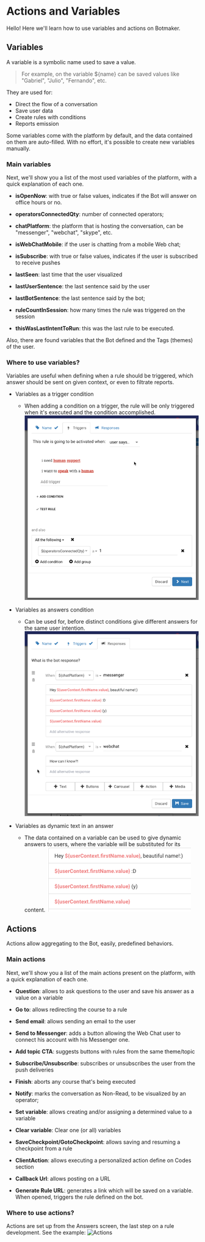 # Actions and Variables

Hello! Here we'll learn how to use variables and actions on Botmaker.

## Variables

A variable is a symbolic name used to save a value.

>For example, on the variable ${name} can be saved values like "Gabriel", "Julio", "Fernando", etc.

They are used for:
- Direct the flow of a conversation
- Save user data
- Create rules with conditions
- Reports emission

Some variables come with the platform by default, and the data contained on them are auto-filled. With no effort, it's possible to create new variables manually. 

### Main variables

Next, we'll show you a list of the most used variables of the platform, with a quick explanation of each one.

- **isOpenNow**: with true or false values, indicates if the Bot will answer on office hours or no.

- **operatorsConnectedQty**: number of connected operators;

- **chatPlatform**: the platform that is hosting the conversation, can be "messenger", "webchat", "skype", etc.

- **isWebChatMobile**: if the user is chatting from a mobile Web chat;

- **isSubscribe**: with true or false values, indicates if the user is subscribed to receive pushes

- **lastSeen**: last time that the user visualized

- **lastUserSentence**: the last sentence said by the user

- **lastBotSentence**: the last sentence said by the bot;

- **ruleCountInSession**: how many times the rule was triggered on the session

- **thisWasLastIntentToRun**: this was the last rule to be executed.

Also, there are found variables that the Bot defined and the Tags (themes)  of the user.

### Where to use variables?

Variables are useful when defining when a rule should be triggered, which answer should be sent on given context, or even to filtrate reports.

- Variables as a trigger condition
    - When adding a condition on a trigger, the rule will be only triggered when it's executed and the condition accomplished. 
![T.Condi](https://github.com/botmakeradmin/botmakeradmin.github.io/blob/master/docs/en/images/AnswCondition.png)

- Variables as answers condition 
    - Can be used for, before distinct conditions give different answers for the same user intention.
![Ans.Condi](https://github.com/botmakeradmin/botmakeradmin.github.io/blob/master/docs/en/images/Diff.Answer.png)

- Variables as dynamic text in an answer
    - The data contained on a variable can be used to give dynamic answers to users, where the variable will be substituted for its content.
![Dynamic](https://github.com/botmakeradmin/botmakeradmin.github.io/blob/master/docs/en/images/Text.Variab.png)

## Actions
Actions allow aggregating to the Bot, easily, predefined behaviors.

### Main actions
Next, we'll show you a list of the main actions present on the platform, with a quick explanation of each one.

- **Question**: allows to ask questions to the user and save his answer as a value on a variable

- **Go to**: allows redirecting the course to a rule 

- **Send email**: allows sending an email to the user

- **Send to Messenger**: adds a button allowing the Web Chat user to connect his account with his Messenger one.

- **Add topic CTA**: suggests buttons with rules from the same theme/topic

- **Subscribe/Unsubscribe**: subscribes or unsubscribes the user from the push deliveries

- **Finish**: aborts any course that's being executed

- **Notify**: marks the conversation as Non-Read, to be visualized by an operator;

- **Set variable**: allows creating and/or assigning a determined value to a variable

- **Clear variable**: Clear one (or all) variables

- **SaveCheckpoint/GotoCheckpoint**: allows saving and resuming a checkpoint from a rule

- **ClientAction**: allows executing a personalized action define on Codes section

- **Callback Url**: allows posting on a URL

- **Generate Rule URL**: generates a link which will be saved on a variable. When opened, triggers the rule defined on the bot.

### Where to use actions?
Actions are set up from the Answers screen, the last step on a rule development. See the example:
![Actions](https://github.com/botmakeradmin/botmakeradmin.github.io/blob/master/docs/en/images/Captura%20de%20Tela%202018-08-16%20a%CC%80s%2016.17.04.png)





 

